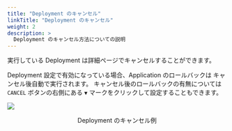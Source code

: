 ```yaml
---
title: "Deployment のキャンセル"
linkTitle: "Deployment のキャンセル"
weight: 2
description: >
  Deployment のキャンセル方法についての説明
---
```


実行している Deployment は詳細ページでキャンセルすることができます。

Deployment 設定で有効になっている場合、Application のロールバックは キャンセル後自動で実行されます。
キャンセル後のロールバックの有無については `CANCEL` ボタンの右側にある `▼` マークをクリックして設定することもできます。

![](/images/cancel-deployment.png)
<p style="text-align: center;">
Deployment のキャンセル例
</p>
